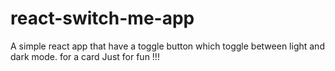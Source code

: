 # react-switch-me-app
A simple react app that have a toggle button which toggle between light and dark mode. for a card
Just for fun !!!
